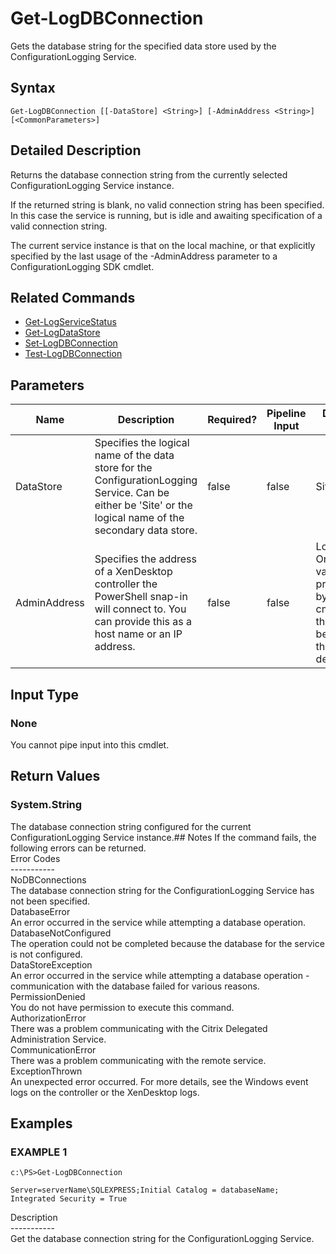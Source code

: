 ﻿# Get-LogDBConnection

   Gets the database string for the specified data store used by the ConfigurationLogging Service.

## Syntax
```
Get-LogDBConnection [[-DataStore] <String>] [-AdminAddress <String>] [<CommonParameters>]
```

## Detailed Description
   Returns the database connection string from the currently selected ConfigurationLogging Service instance.

If the returned string is blank, no valid connection string has been specified. In this case the service is running, but is idle and awaiting specification of a valid connection string.

The current service instance is that on the local machine, or that explicitly specified by the last usage of the -AdminAddress parameter to a ConfigurationLogging SDK cmdlet.

## Related Commands
  * [Get-LogServiceStatus](Get-LogServiceStatus.html)
  * [Get-LogDataStore](Get-LogDataStore.html)
  * [Set-LogDBConnection](Set-LogDBConnection.html)
  * [Test-LogDBConnection](Test-LogDBConnection.html)
## Parameters

| Name   | Description | Required? | Pipeline Input | Default Value |
| --- | --- | --- | --- | --- |
| DataStore | Specifies the logical name of the data store for the ConfigurationLogging Service. Can be either be 'Site' or the logical name of the secondary data store. | false | false | Site |
| AdminAddress | Specifies the address of a XenDesktop controller the PowerShell snap-in will connect to. You can provide this as a host name or an IP address. | false | false | Localhost. Once a value is provided by any cmdlet, this value becomes the default. |

## Input Type
### None
   You cannot pipe input into this cmdlet.
## Return Values
### System.String
   The database connection string configured for the current ConfigurationLogging Service instance.## Notes
   If the command fails, the following errors can be returned.<br>    Error Codes<br>    -----------<br>    NoDBConnections<br>        The database connection string for the ConfigurationLogging Service has not been specified.<br>    DatabaseError<br>        An error occurred in the service while attempting a database operation.<br>    DatabaseNotConfigured<br>        The operation could not be completed because the database for the service is not configured.<br>    DataStoreException<br>        An error occurred in the service while attempting a database operation - communication with the database failed for various reasons.<br>    PermissionDenied<br>        You do not have permission to execute this command.<br>    AuthorizationError<br>        There was a problem communicating with the Citrix Delegated Administration Service.<br>    CommunicationError<br>        There was a problem communicating with the remote service.<br>    ExceptionThrown<br>        An unexpected error occurred.  For more details, see the Windows event logs on the controller or the XenDesktop logs.
## Examples

### EXAMPLE 1
```
c:\PS>Get-LogDBConnection

Server=serverName\SQLEXPRESS;Initial Catalog = databaseName;  Integrated Security = True
```
   Description<br>-----------<br>Get the database connection string for the ConfigurationLogging Service.
